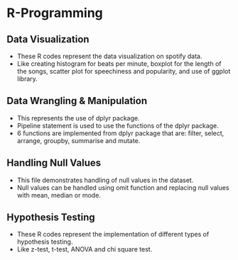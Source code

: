 # R-Programming

## Data Visualization

- These R codes represent the data visualization on spotify data.
- Like creating histogram for beats per minute, boxplot for the length of the songs, scatter plot for speechiness and popularity, and use of ggplot library.

## Data Wrangling & Manipulation

- This represents the use of dplyr package.
- Pipeline statement is used to use the functions of the dplyr package.
- 6 functions are implemented from dplyr package that are: filter, select, arrange, groupby, summarise and mutate.

## Handling Null Values

- This file demonstrates handling of null values in the dataset.
- Null values can be handled using omit function and replacing null values with mean, median or mode.


## Hypothesis Testing

- These R codes represent the implementation of different types of hypothesis testing.
- Like z-test, t-test, ANOVA and chi square test.
